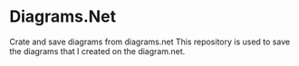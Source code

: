 # Diagrams.Net
Crate and save diagrams from diagrams.net
This repository is used to save the diagrams that I created on the diagram.net.
